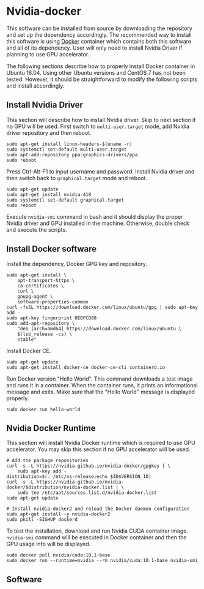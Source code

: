 # Nvidia-docker


This software can be installed from source by downloading the repository and set up
the dependency accordingly. The recommended way to install this 
software is using [Docker](https://www.docker.com/why-docker) container which contains both this software and all of its 
dependency. User will only need to install Nvidia Driver if planning to use GPU 
accelerator.

The following sections describe how to properly install Docker container in Ubuntu 
16.04. Using other Ubuntu versions and CentOS 7 has not been tested. However, it should be 
straightforward to modify the following scripts and install accordingly. 


## Install Nvidia Driver

This section will describe how to install Nvidia driver. Skip to next section if no GPU 
will be used. First switch to `multi-user.target` mode, add Nvidia driver repository and then reboot.

```
sudo apt-get install linux-headers-$(uname -r)
sudo systemctl set-default multi-user.target
sudo apt-add-repository ppa:graphics-drivers/ppa
sudo reboot
```

Press Ctrl-Alt-F1 to input username and password. Install Nvidia driver and then
switch back to `graphical.target` mode and reboot.

```
sudo apt-get update
sudo apt-get install nvidia-418
sudo systemctl set-default graphical.target
sudo reboot
```

Execute `nvidia-smi` command in bash and it should display the proper Nvidia driver and 
GPU installed in the machine. Otherwise, double check and execute the scripts.

## Install Docker software

Install the dependency, Docker GPG key and repository.

```
sudo apt-get install \
    apt-transport-https \
    ca-certificates \
    curl \
    gnupg-agent \
    software-properties-common
curl -fsSL https://download.docker.com/linux/ubuntu/gpg | sudo apt-key add -
sudo apt-key fingerprint 0EBFCD88
sudo add-apt-repository \
    "deb [arch=amd64] https://download.docker.com/linux/ubuntu \
    $(lsb_release -cs) \
    stable"
```

Install Docker CE.

```
sudo apt-get update
sudo apt-get install docker-ce docker-ce-cli containerd.io
```

Run Docker version "Hello World". This command downloads a test image and runs it in 
a container. When the container runs, it prints an informational message and exits.
Make sure that the "Hello World" message is displayed properly.

```
sudo docker run hello-world
```

## Nvidia Docker Runtime 

This section will install Nvidia Docker runtime which is required to use GPU accelerator.
You may skip this section if no GPU accelerator will be used.

```
# Add the package repositories
curl -s -L https://nvidia.github.io/nvidia-docker/gpgkey | \
    sudo apt-key add -
distribution=$(. /etc/os-release;echo $ID$VERSION_ID)
curl -s -L https://nvidia.github.io/nvidia-docker/$distribution/nvidia-docker.list | \
    sudo tee /etc/apt/sources.list.d/nvidia-docker.list
sudo apt-get update

# Install nvidia-docker2 and reload the Docker daemon configuration
sudo apt-get install -y nvidia-docker2
sudo pkill -SIGHUP dockerd
```

To test the installation, download and run Nvidia CUDA container image. `nvidia-smi` command will be
executed in Docker container and then the GPU usage info will be displayed. 

```
sudo docker pull nvidia/cuda:10.1-base
sudo docker run --runtime=nvidia --rm nvidia/cuda:10.1-base nvidia-smi
```

## Software
